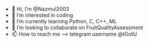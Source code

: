 - 👋 Hi, I’m @Nazmul2003
- 👀 I’m interested in coding
- 🌱 I’m currently learning Python, C, C++, ML
- 💞️ I’m looking to collaborate on FruitQualityAssessment
- 📫 How to reach me –> telegram username @tGotU

<!---
Nazmul2003/Nazmul2003 is a ✨ special ✨ repository because its `README.md` (this file) appears on your GitHub profile.
You can click the Preview link to take a look at your changes.
--->
